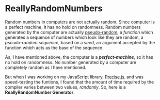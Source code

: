 # ReallyRandomNumbers
Random numbers in computers are not actually random. Since computer is a perfect machine, it has no hold on randomness. Random numbers generated by the computer are actually [pseudo-random](https://www.geeksforgeeks.org/pseudo-random-number-generator-prng/), a _function_ which generates a sequence of numbers which look like they are random, a _pseudo-random sequence_, based on a _seed_, an argument accepted by the function which acts as the base of the sequence.

As, I have mentioned above, the computer is a **_perfect-machine_**, so it has no hold on randomness. No number generated by a computer are completely random as I have mentioned.

But when I was working on my JavaScript library, [Precise.js](https://github.com/raklaptudirm/Precise.js), and was speed-testing the funtions, I found that the amount of time required by the compiler varies between two values, _randomly_. So, here is a __ReallyRandomNumber Generator__.
